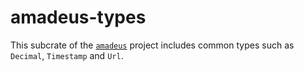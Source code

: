 # amadeus-types

This subcrate of the [`amadeus`](https://github.com/alecmocatta/amadeus) project includes common types such as `Decimal`, `Timestamp` and `Url`.
